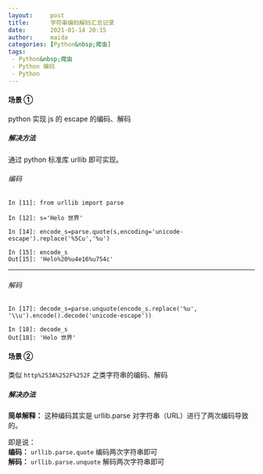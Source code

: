 ```yaml
---
layout:     post
title:      字符串编码解码汇总记录
date:       2021-01-14 20:15
author:     maida
categories: [Python&nbsp;爬虫]
tags:
 - Python&nbsp;爬虫
 - Python 编码
 - Python
---
```



#### 场景 ①

python 实现 js 的 escape 的编码、解码

##### 解决方法
通过 python 标准库 urllib 即可实现。

###### 编码
```text
In [11]: from urllib import parse

In [12]: s='Helo 世界'

In [14]: encode_s=parse.quote(s,encoding='unicode-escape').replace('%5Cu','%u')

In [15]: encode_s
Out[15]: 'Helo%20%u4e16%u754c'
```

---

###### 解码
```text
In [17]: decode_s=parse.unquote(encode_s.replace('%u', '\\u').encode().decode('unicode-escape'))

In [18]: decode_s
Out[18]: 'Helo 世界'
```


#### 场景 ②

类似 `http%253A%252F%252F` 之类字符串的编码、解码

##### 解决办法
**简单解释：** 这种编码其实是 urllib.parse 对字符串（URL）进行了两次编码导致的。  

即是说：  
**编码：** `urllib.parse.quote` 编码两次字符串即可  
**解码：** `urllib.parse.unquote` 解码两次字符串即可 